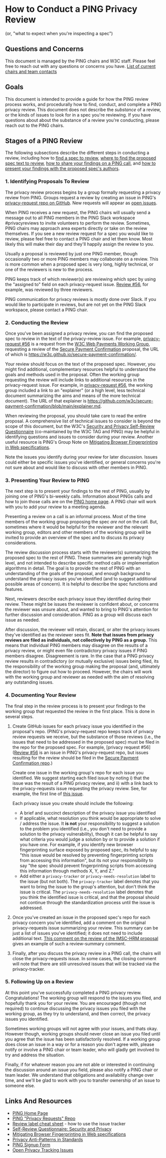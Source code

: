 # How to Conduct a PING Privacy Review
(or, "what to expect when you're inspecting a spec")


## Questions and Concerns
This document is managed by the <abbr name="Privacy Interest Group">PING</abbr>
chairs and <abbr name="World Wide Web Consortium">W3C</abbr> staff. Please feel
free to reach out with any questions or concerns you have.
<a href="https://www.w3.org/groups/ig/privacy/participants">List of current chairs and team contacts</a>


## Goals
This document is intended to provide a guide for how the PING review process
works, and procedurally how to find, conduct, and complete a PING privacy review.
This document does not describe the *substance* of a review, or the kinds of
issues to look for in a spec you're reviewing.  If you have questions
about about the substance of a review you're conducting, please reach out to the PING chairs.


## Stages of a PING Review
The following subsections describe the different steps in conducting a review,
including how to [find a spec to review](#finding-new-proposals),
[where to find the proposed spec text to review](#reviewing-a-spec),
[how to share your findings on a PING call](#presenting-a-review),
and [how to present your findings with the proposed spec's authors](#finishing-a-review).


### <a id="finding-new-proposals" />1. Identifying Proposals To Review
The privacy review process begins by a group formally requesting a privacy
review from PING. Groups request a review by creating an issue
in PING's [privacy-request repo on GitHub](https://github.com/w3cping/privacy-request/).
New requests will appear as [open issues](https://github.com/w3cping/privacy-request/issues).

When PING receives a new request, the PING chairs will usually send a message
out to all PING members in the PING Slack workspace #privacyreviews to invite volunteers to perform the review.
Sometimes, PING chairs may approach area experts directly or take on the review themselves. If you see a new review request for a spec
you would like to review, please feel free to contact a PING chair and let them
know. Most likely this will make their day and they'll happily assign the
review to you. 

Usually a proposal is reviewed by just one PING member, though occasionally
two or more PING members may collaborate on a review. This is more common
when a proposed spec is very long, highly technical, or one of the reviewers
is new to the process.

PING keeps track of which reviewer(s) are reviewing which spec by using the
"assigned to" field on each privacy-request issue.
[Review #56](https://github.com/w3cping/privacy-request/issues/56), for example,
was reviewed by three reviewers.

PING communication for privacy reviews is mostly done over Slack. If you would like to participate
in reviews, but are not yet on the PING Slack workspace, please contact a PING chair.


### <a id="reviewing-a-spec" />2. Conducting the Review
Once you've been assigned a privacy review, you can find the proposed
spec to review in the text of the privacy-review issue. For example,
[privacy-request #56](https://github.com/w3cping/privacy-request/issues/56)
is a request from the [W3C Web Payments Working Group](https://www.w3.org/Payments/WG/),
requesting a review of the [Secure Payment Confirmation](https://w3c.github.io/secure-payment-confirmation/)
proposal, the URL of which is https://w3c.github.io/secure-payment-confirmation/.

Your review should focus on the text of the proposed spec. However, you might
find additional, complementary resources helpful to understand the goals
and methods used in the proposal. Often the working group requesting the review
will include links to additional resources in the privacy-request issue.
For example, in [privacy-request #56](https://github.com/w3cping/privacy-request/issues/56),
the working group included a link to an "explainer" (or a high level, less
technical document summarizing the aims and means of the more technical document).
The URL of that explainer is https://github.com/w3c/secure-payment-confirmation/blob/main/explainer.md.

When reviewing the proposal, you should take care to read the entire proposal.
A comprehensive list of technical issues to consider is beyond the scope
of this document, but the W3C's [Security and Privacy Self-Review Questionnaire](https://w3ctag.github.io/security-questionnaire/)
(co-maintained by the W3C <abbr name="Technical Architecture Group">TAG</abbr> and PING)
may be helpful in identifying questions and issues to consider during your review. Another useful resource is PING's Group Note on [Mitigating Browser Fingerprinting in Web specifications](https://www.w3.org/TR/fingerprinting-guidance/).

Note the issues you identify during your review for later discussion. Issues
could either be specific issues you've identified, or general concerns
you're not sure about and would like to discuss with other members in PING.


### <a id="presenting-a-review" />3. Presenting Your Review to PING
The next step is to present your findings to the rest of PING, usually by
joining one of PING's bi-weekly calls. Information about PINGs calls and
how to join those calls are on the [PING home page](https://www.w3.org/Privacy/IG/).
A PING chair will work with you to add your review to a meeting agenda.

Presenting a review on a call is an informal process. Most of the
time members of the working group proposing the spec *are not* on the call. But, sometimes where it would be helpful for the reviewer and the relevant working group, editors and other members of the working group will be invited to provide an overview of the spec and to discuss its privacy considerations.

The review discussion process starts with the reviewer(s) summarizing 
the proposed spec to the rest of PING. These summaries are generally high
level, and not intended to describe specific method calls
or implementation algorithms in detail. The goal is to provide the rest of PING with
an understanding of the goals of the proposal, and enough background to
understand the privacy issues you've identified (and to suggest additional
possible areas of concern). It is helpful to describe the spec functions and features.

Next, reviewers describe each privacy issue they identified during their
review. These might be issues the reviewer is confident about, or concerns
the reviewer was unsure about, and wanted to bring to PING's attention for
further discussion and consideration. PING as a group will discuss each issue
as needed.

After discussion, the reviewer will retain, discard, or alter the privacy
issues they've identified as the reviewer sees fit. **Note that issues
from privacy reviews are filed as individuals, not collectively by PING
as a group.** This means that individual PING members may disagree on the results
of a privacy review, or might even file contradictory privacy issues if
PING members disagree. Disagreement is rare. In the case that a PING privacy review results in 
contradictory (or mutually exclusive) issues being filed, its the responsibility
of the working group making the proposal (and, ultimately the director)
to figure out how to proceed. However, the chairs will work with the working group and reviewer as needed with the aim of resolving any outstanding issues. 


### <a id="finishing-a-review" />4. Documenting Your Review
The final step in the review process is to present your findings to the
working group that requested the review in the first place. This
is done in several steps.

1.  Create GitHub issues for each privacy issue you identified in the
    proposal's repo.  (PING's
    privacy-request repo keeps track of privacy review requests we receive, but
    the substance of those reviews (i.e., the issues that need to be addressed
    in the proposed spec) must be filed in the repo for the proposed spec.
    For example, [privacy request #56]([Review #56](https://github.com/w3cping/privacy-request/issues/56)
    is an issue in PING's privacy-request repo, but issues resulting for the review
    should be filed in the [Secure Payment Confirmation repo](https://github.com/w3c/secure-payment-confirmation/issues).)

    Create one issue in the working group's repo for each issue you
    identified. We suggest starting each filed issue by noting i) that the issue
    was the result of a PING privacy review, and ii) with a link back to
    the privacy-requests issue requesting the privacy review. See, for example,
    the first line of [this issue](https://github.com/w3c/imsc-hrm/issues/28).
    
    Each privacy issue you create should include the following:
    
    -   A brief and succinct description of the privacy issue you identified
    -   If applicable, what resolution you think would be appropriate to solve / address
        the issue. It **is not** your responsibility to suggest a solution to the
        problem you identified (i.e., you don't need to provide a solution to the privacy
        vulnerability), though it can be helpful to say what criteria you would judge
        a solution by or to provide a solution if you have one. For example, if you identify new browser fingerprinting
        surface exposed by proposed spec, its helpful to say "this issue would be
        resolved by preventing fingerprinting scripts from accessing this information",
        but its not your responsibility to say "the spec should prevent fingerprinting
        scripts from accessing this information through methods X, Y, and Z."
    -   Add either a `privacy-tracker` or `privacy-needs-resolution` label to the
        issue (but not both). The `privacy-tracker` label denotes that you want
        to bring the issue to the group's attention, but don't think the issue is
        critical. The `privacy-needs-resolution` label denotes that you think the
        identified issue is critical, and that the proposal should not continue
        through the standardization process until the issue is addressed.
    
2.  Once you've created an issue in the proposed spec's repo for each
    privacy concern you've identified, add a comment on the original
    privacy-requests issue summarizing your review. This summary can be just
    a list of issues you've identified; it does not need to include additional
    text. [This comment on the review of the IMSC-HRM proposal](https://github.com/w3cping/privacy-request/issues/65#issuecomment-1006978947)
    gives an example of such a review-summary comment.

3.  Finally, after you discuss the privacy review in a PING call, the chairs will close the privacy-requests issue. In some cases, the closing comment will note that there are still unresolved issues that will be tracked via the privacy-tracker.


### <a id="following-up" />5. Following Up on a Review
At this point you've successfully completed a PING privacy review.
Congratulations! The working group will respond to the issues you filed,
and hopefully thank you for your review. You are encouraged (though not
required) to continue discussing the privacy issues you filed with the working
group, as they try to understand, and then correct, the privacy issues you
identified.

Sometimes working groups will not agree with your issues, and thats okay.
However though, working groups should never close an issue you filed
until you agree that the issue has been satisfactorily resolved. If a working
group does close an issue in a way or for a reason you don't agree with,
please notify or involve a PING chair or team leader, who will gladly
get involved to try and address the situation.

Finally, if for whatever reason you are not able or interested in continuing
the discussion around an issue you field, please also notify a PING chair
or team leader. We understand that obligations and availability change over time,
and we'll be glad to work with you to transfer ownership of an issue to someone
else.


## Links And Resources
- [PING Home Page](https://www.w3.org/Privacy/IG/)
- [PING "Privacy Requests" Repo](https://github.com/w3cping/privacy-request/)
- [Review label cheat sheet](https://w3c.github.io/horizontal-issue-tracker/HOWTO) - how to use the issue tracker
- [Self-Review Questionnaire: Security and Privacy](https://w3ctag.github.io/security-questionnaire/)
- [Mitigating Browser Fingerprinting in Web specifications](https://www.w3.org/TR/fingerprinting-guidance/)
- [Privacy Anti-Patterns in Standards](https://www.w3.org/blog/2019/06/privacy-anti-patterns-in-standards/)
- [PING Signup Form](https://www.w3.org/2004/01/pp-impl/52497/join)
- [Open Privacy Tracking Issues](https://w3c.github.io/horizontal-issue-tracker/?repo=w3cping/tracking-issues)
